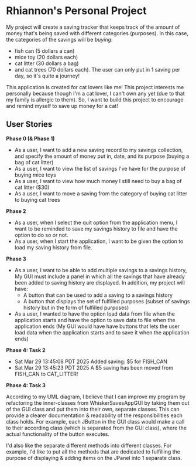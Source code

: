 # Rhiannon's Personal Project
My project will create a saving tracker that keeps track of the amount of money that's being saved with different categories (purposes). In this case, the categories of the savings will be *buying*:
- fish can (5 dollars a can)
- mice toy (20 dollars each)
- cat litter (30 dollars a bag)
- and cat trees (70 dollars each).
The user can only put in 1 saving per day, so it's quite a journey!

This application is created for cat lovers like me! This project interests me personally because though I'm a cat lover, I can't own any yet (due to that my family is allergic to them). So, I want to build this project to encourage and remind myself to save up money for a cat!



## User Stories

**Phase 0 (& Phase 1)**
- As a user, I want to add a new saving record to my savings collection, and specify the amount of money put in, date, and its purpose (buying a bag of cat litter)
- As a user, I want to view the list of savings I've have for the purpose of buying mice toys
- As a user, I want to view how much money I still need to buy a bag of cat litter ($30)
- As a user, I want to move a saving from the category of buying cat litter to buying cat trees

**Phase 2**
- As a user, when I select the quit option from the application menu, I want to be reminded to save my savings history to file and have the option to do so or not.
- As a user, when I start the application, I want to be given the option to load my saving history from file.

**Phase 3**
- As a user, I want to be able to add multiple savings to a savings history,
    My GUI must include a panel in which all the savings that have already been added to saving history are displayed. 
    In addition, my project will have:
    - A button that can be used to add a saving to a savings history
    - A button that displays the set of fulfilled purposes (subset of savings history but in the form of fulfilled purposes)
- As a user, I wanted to have the option load data from file when the application starts and have the option to save data to file when the application ends
    (My GUI would have have buttons that lets the user load data when the application starts and to save it when the application ends)

**Phase 4: Task 2**
-   Sat Mar 29 13:45:08 PDT 2025
    Added saving: $5 for FISH_CAN
-   Sat Mar 29 13:45:23 PDT 2025
    A $5 saving has been moved from FISH_CAN to CAT_LITTER!

**Phase 4: Task 3**

According to my UML diagram, I believe that I can improve my program by refactoring the inner-classes from WhiskerSavesAppGUI by taking them out of the GUI class and put them into their own, separate classes. This can provide a clearer documentation & readability of the responsibilities each class holds. For example, each JButton in the GUI class would make a call to their according class (which is separated from the GUI class), where the actual functionality of the button executes.

I'd also like the separate different methods into different classes. For example, I'd like to put all the methods that are dedicated to fulfilling the purpose of displaying & adding items on the JPanel into 1 separate class. 